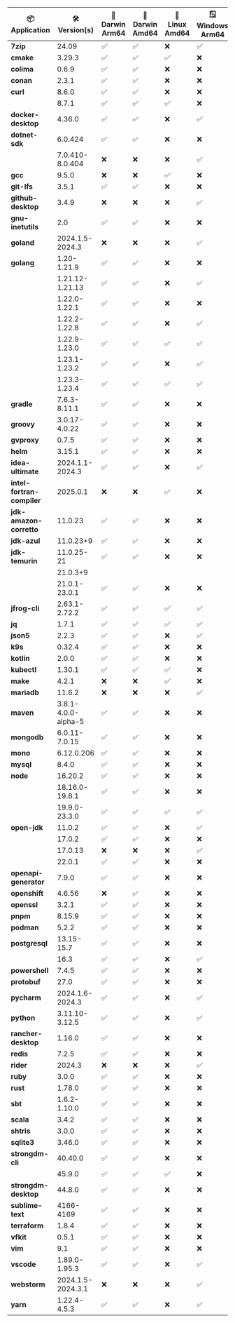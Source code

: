 | 📦 **Application** | 🛠️ **Version(s)** | 🍏 **Darwin Arm64** | 🍏 **Darwin Amd64** | 🐧 **Linux Amd64** | 🪟 **Windows Arm64** | 🪟 **Windows Amd64** |
|--------------------|-------------------|---------------------|---------------------|--------------------|----------------------|----------------------|
| **7zip** | 24.09 | ✅ | ✅ | ❌ | ✅ | ✅ |
| **cmake** | 3.29.3 | ✅ | ✅ | ✅ | ❌ | ❌ |
| **colima** | 0.6.9 | ✅ | ✅ | ❌ | ❌ | ❌ |
| **conan** | 2.3.1 | ✅ | ✅ | ❌ | ❌ | ❌ |
| **curl** | 8.6.0 | ✅ | ✅ | ❌ | ❌ | ❌ |
|                    | 8.7.1 | ✅ | ✅ | ✅ | ❌ | ❌ |
| **docker-desktop** | 4.36.0 | ✅ | ✅ | ❌ | ✅ | ✅ |
| **dotnet-sdk** | 6.0.424 | ✅ | ✅ | ❌ | ❌ | ❌ |
|                    | 7.0.410-8.0.404 | ❌ | ❌ | ❌ | ✅ | ✅ |
| **gcc** | 9.5.0 | ❌ | ❌ | ✅ | ❌ | ❌ |
| **git-lfs** | 3.5.1 | ✅ | ✅ | ❌ | ❌ | ❌ |
| **github-desktop** | 3.4.9 | ❌ | ❌ | ❌ | ✅ | ✅ |
| **gnu-inetutils** | 2.0 | ✅ | ✅ | ❌ | ❌ | ❌ |
| **goland** | 2024.1.5-2024.3 | ❌ | ❌ | ❌ | ✅ | ✅ |
| **golang** | 1.20-1.21.9 | ✅ | ✅ | ❌ | ❌ | ❌ |
|                    | 1.21.12-1.21.13 | ✅ | ✅ | ❌ | ✅ | ✅ |
|                    | 1.22.0-1.22.1 | ✅ | ✅ | ❌ | ❌ | ❌ |
|                    | 1.22.2-1.22.8 | ✅ | ✅ | ❌ | ✅ | ✅ |
|                    | 1.22.9-1.23.0 | ✅ | ✅ | ✅ | ✅ | ✅ |
|                    | 1.23.1-1.23.2 | ✅ | ✅ | ❌ | ✅ | ✅ |
|                    | 1.23.3-1.23.4 | ✅ | ✅ | ✅ | ✅ | ✅ |
| **gradle** | 7.6.3-8.11.1 | ✅ | ✅ | ❌ | ❌ | ❌ |
| **groovy** | 3.0.17-4.0.22 | ✅ | ✅ | ❌ | ❌ | ❌ |
| **gvproxy** | 0.7.5 | ✅ | ✅ | ❌ | ❌ | ❌ |
| **helm** | 3.15.1 | ✅ | ✅ | ❌ | ❌ | ❌ |
| **idea-ultimate** | 2024.1.1-2024.3 | ✅ | ✅ | ❌ | ✅ | ✅ |
| **intel-fortran-compiler** | 2025.0.1 | ❌ | ❌ | ✅ | ❌ | ❌ |
| **jdk-amazon-corretto** | 11.0.23 | ✅ | ✅ | ❌ | ❌ | ❌ |
| **jdk-azul** | 11.0.23+9 | ✅ | ✅ | ❌ | ❌ | ❌ |
| **jdk-temurin** | 11.0.25-21 | ✅ | ✅ | ❌ | ❌ | ❌ |
|                    | 21.0.3+9 |  |  |  |  |  |
|                    | 21.0.1-23.0.1 | ✅ | ✅ | ❌ | ❌ | ❌ |
| **jfrog-cli** | 2.63.1-2.72.2 | ✅ | ✅ | ✅ | ✅ | ✅ |
| **jq** | 1.7.1 | ✅ | ✅ | ✅ | ✅ | ✅ |
| **json5** | 2.2.3 | ✅ | ✅ | ❌ | ✅ | ✅ |
| **k9s** | 0.32.4 | ✅ | ✅ | ❌ | ❌ | ❌ |
| **kotlin** | 2.0.0 | ✅ | ✅ | ❌ | ❌ | ❌ |
| **kubectl** | 1.30.1 | ✅ | ✅ | ✅ | ❌ | ❌ |
| **make** | 4.2.1 | ❌ | ❌ | ✅ | ❌ | ❌ |
| **mariadb** | 11.6.2 | ❌ | ❌ | ❌ | ✅ | ✅ |
| **maven** | 3.8.1-4.0.0-alpha-5 | ✅ | ✅ | ❌ | ❌ | ❌ |
| **mongodb** | 6.0.11-7.0.15 | ✅ | ✅ | ❌ | ❌ | ✅ |
| **mono** | 6.12.0.206 | ✅ | ✅ | ❌ | ❌ | ❌ |
| **mysql** | 8.4.0 | ✅ | ✅ | ❌ | ❌ | ❌ |
| **node** | 16.20.2 | ✅ | ✅ | ❌ | ❌ | ✅ |
|                    | 18.16.0-19.8.1 | ✅ | ✅ | ❌ | ❌ | ❌ |
|                    | 19.9.0-23.3.0 | ✅ | ✅ | ✅ | ✅ | ✅ |
| **open-jdk** | 11.0.2 | ✅ | ✅ | ❌ | ✅ | ✅ |
|                    | 17.0.2 | ✅ | ✅ | ❌ | ❌ | ❌ |
|                    | 17.0.13 | ❌ | ❌ | ❌ | ✅ | ✅ |
|                    | 22.0.1 | ✅ | ✅ | ❌ | ❌ | ❌ |
| **openapi-generator** | 7.9.0 | ✅ | ✅ | ❌ | ❌ | ❌ |
| **openshift** | 4.6.56 | ❌ | ✅ | ❌ | ❌ | ❌ |
| **openssl** | 3.2.1 | ✅ | ✅ | ❌ | ❌ | ❌ |
| **pnpm** | 8.15.9 | ✅ | ✅ | ❌ | ❌ | ✅ |
| **podman** | 5.2.2 | ✅ | ✅ | ❌ | ❌ | ❌ |
| **postgresql** | 13.15-15.7 | ✅ | ✅ | ❌ | ❌ | ❌ |
|                    | 16.3 | ✅ | ✅ | ❌ | ✅ | ✅ |
| **powershell** | 7.4.5 | ✅ | ✅ | ❌ | ❌ | ❌ |
| **protobuf** | 27.0 | ✅ | ✅ | ❌ | ❌ | ❌ |
| **pycharm** | 2024.1.6-2024.3 | ✅ | ✅ | ❌ | ✅ | ✅ |
| **python** | 3.11.10-3.12.5 | ✅ | ✅ | ❌ | ✅ | ✅ |
| **rancher-desktop** | 1.16.0 | ✅ | ✅ | ❌ | ❌ | ❌ |
| **redis** | 7.2.5 | ✅ | ✅ | ❌ | ❌ | ❌ |
| **rider** | 2024.3 | ❌ | ❌ | ❌ | ✅ | ✅ |
| **ruby** | 3.0.0 | ✅ | ✅ | ❌ | ❌ | ❌ |
| **rust** | 1.78.0 | ✅ | ✅ | ❌ | ❌ | ❌ |
| **sbt** | 1.6.2-1.10.0 | ✅ | ✅ | ❌ | ❌ | ❌ |
| **scala** | 3.4.2 | ✅ | ✅ | ❌ | ❌ | ❌ |
| **shtris** | 3.0.0 | ✅ | ✅ | ❌ | ❌ | ❌ |
| **sqlite3** | 3.46.0 | ✅ | ✅ | ❌ | ❌ | ❌ |
| **strongdm-cli** | 40.40.0 | ✅ | ✅ | ❌ | ❌ | ❌ |
|                    | 45.9.0 | ✅ | ✅ | ✅ | ❌ | ❌ |
| **strongdm-desktop** | 44.8.0 | ✅ | ✅ | ❌ | ❌ | ❌ |
| **sublime-text** | 4166-4169 | ✅ | ✅ | ❌ | ❌ | ❌ |
| **terraform** | 1.8.4 | ✅ | ✅ | ❌ | ❌ | ❌ |
| **vfkit** | 0.5.1 | ✅ | ✅ | ❌ | ❌ | ❌ |
| **vim** | 9.1 | ✅ | ✅ | ❌ | ❌ | ❌ |
| **vscode** | 1.89.0-1.95.3 | ✅ | ✅ | ❌ | ✅ | ✅ |
| **webstorm** | 2024.1.5-2024.3.1 | ❌ | ❌ | ❌ | ✅ | ✅ |
| **yarn** | 1.22.4-4.5.3 | ✅ | ✅ | ❌ | ✅ | ✅ |
